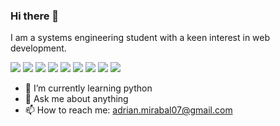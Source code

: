 ### Hi there 👋

I am a systems engineering student with a keen interest in web development.

![ ](https://img.shields.io/badge/HTML5-blue)
![ ](https://img.shields.io/badge/CSS3-blue)
![ ](https://img.shields.io/badge/JavaScript-blue)
![ ](https://img.shields.io/badge/TypeScript-blue)
![ ](https://img.shields.io/badge/React-blue)
![ ](https://img.shields.io/badge/Python-blue)
![ ](https://img.shields.io/badge/C%23-blue)
![ ](https://img.shields.io/badge/Node.js-blue)
![ ](https://img.shields.io/badge/PHP-blue)

- 🌱 I’m currently learning python
- 💬 Ask me about anything
- 📫 How to reach me: adrian.mirabal07@gmail.com

<!--
**WearyMench/WearyMench** is a ✨ _special_ ✨ repository because its `README.md` (this file) appears on your GitHub profile.

Here are some ideas to get you started:

- 🔭 I’m currently working on ...

- 👯 I’m looking to collaborate on ...
- 🤔 I’m looking for help with ...
- 💬 Ask me about ...
- 📫 How to reach me: ...
- 😄 Pronouns: ...
- ⚡ Fun fact: ...
-->
